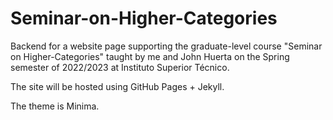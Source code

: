 # Seminar-on-Higher-Categories

Backend for a website page supporting the graduate-level course "Seminar on Higher-Categories" taught by me and John Huerta on the Spring semester of 2022/2023 at Instituto Superior Técnico.

The site will be hosted using GitHub Pages + Jekyll.

The theme is Minima.
